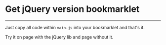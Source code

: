 # Get jQuery version bookmarklet
---
Just copy all code within `main.js` into your bookmarklet and that's it.

Try it on page with the jQuery lib and page without it.